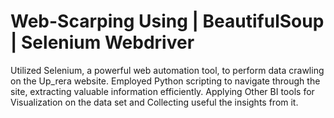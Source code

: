 # Web-Scarping Using | BeautifulSoup | Selenium Webdriver
Utilized Selenium, a powerful web automation tool, to perform data crawling on the Up_rera website. Employed Python scripting to navigate through the site, extracting valuable information efficiently.
Applying Other BI tools for Visualization on the data set and Collecting useful the insights from it.
